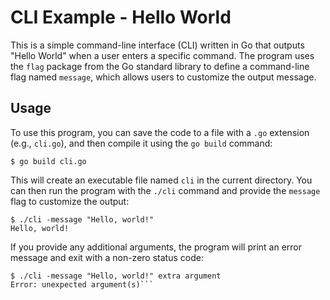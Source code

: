 # CLI Example - Hello World

This is a simple command-line interface (CLI) written in Go that outputs "Hello World" when a user enters a specific command. The program uses the `flag` package from the Go standard library to define a command-line flag named `message`, which allows users to customize the output message.

## Usage

To use this program, you can save the code to a file with a `.go` extension (e.g., `cli.go`), and then compile it using the `go build` command:

`$ go build cli.go`

This will create an executable file named `cli` in the current directory. You can then run the program with the `./cli` command and provide the `message` flag to customize the output:

```
$ ./cli -message "Hello, world!"
Hello, world!
```

If you provide any additional arguments, the program will print an error message and exit with a non-zero status code:

```
$ ./cli -message "Hello, world!" extra argument
Error: unexpected argument(s)```




